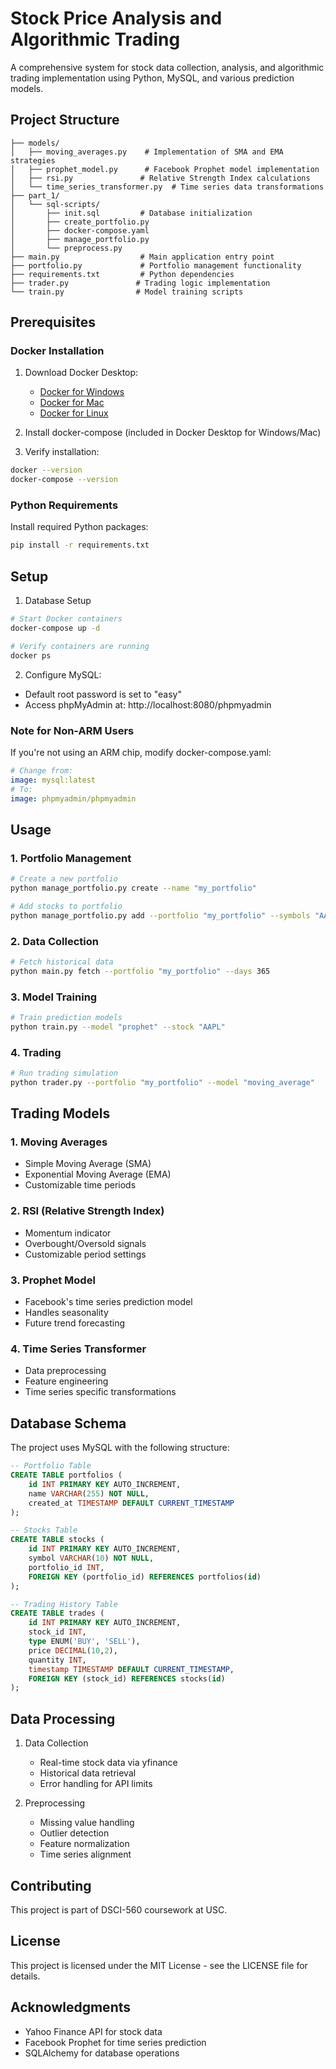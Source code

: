 # Stock Price Analysis and Algorithmic Trading

A comprehensive system for stock data collection, analysis, and algorithmic trading implementation using Python, MySQL, and various prediction models.

## Project Structure
```
├── models/
│   ├── moving_averages.py    # Implementation of SMA and EMA strategies
│   ├── prophet_model.py      # Facebook Prophet model implementation
│   ├── rsi.py               # Relative Strength Index calculations
│   └── time_series_transformer.py  # Time series data transformations
├── part_1/
│   └── sql-scripts/
│       ├── init.sql         # Database initialization
│       ├── create_portfolio.py
│       ├── docker-compose.yaml
│       ├── manage_portfolio.py
│       └── preprocess.py
├── main.py                  # Main application entry point
├── portfolio.py             # Portfolio management functionality
├── requirements.txt         # Python dependencies
├── trader.py               # Trading logic implementation
└── train.py                # Model training scripts
```

## Prerequisites

### Docker Installation
1. Download Docker Desktop:
   - [Docker for Windows](https://docs.docker.com/desktop/windows/install/)
   - [Docker for Mac](https://docs.docker.com/desktop/mac/install/)
   - [Docker for Linux](https://docs.docker.com/engine/install/)

2. Install docker-compose (included in Docker Desktop for Windows/Mac)

3. Verify installation:
```bash
docker --version
docker-compose --version
```

### Python Requirements
Install required Python packages:
```bash
pip install -r requirements.txt
```

## Setup

1. Database Setup
```bash
# Start Docker containers
docker-compose up -d

# Verify containers are running
docker ps
```

2. Configure MySQL:
- Default root password is set to "easy"
- Access phpMyAdmin at: http://localhost:8080/phpmyadmin

### Note for Non-ARM Users
If you're not using an ARM chip, modify docker-compose.yaml:
```yaml
# Change from:
image: mysql:latest
# To:
image: phpmyadmin/phpmyadmin
```

## Usage

### 1. Portfolio Management
```bash
# Create a new portfolio
python manage_portfolio.py create --name "my_portfolio"

# Add stocks to portfolio
python manage_portfolio.py add --portfolio "my_portfolio" --symbols "AAPL,GOOGL,MSFT"
```

### 2. Data Collection
```bash
# Fetch historical data
python main.py fetch --portfolio "my_portfolio" --days 365
```

### 3. Model Training
```bash
# Train prediction models
python train.py --model "prophet" --stock "AAPL"
```

### 4. Trading
```bash
# Run trading simulation
python trader.py --portfolio "my_portfolio" --model "moving_average"
```

## Trading Models

### 1. Moving Averages
- Simple Moving Average (SMA)
- Exponential Moving Average (EMA)
- Customizable time periods

### 2. RSI (Relative Strength Index)
- Momentum indicator
- Overbought/Oversold signals
- Customizable period settings

### 3. Prophet Model
- Facebook's time series prediction model
- Handles seasonality
- Future trend forecasting

### 4. Time Series Transformer
- Data preprocessing
- Feature engineering
- Time series specific transformations

## Database Schema

The project uses MySQL with the following structure:

```sql
-- Portfolio Table
CREATE TABLE portfolios (
    id INT PRIMARY KEY AUTO_INCREMENT,
    name VARCHAR(255) NOT NULL,
    created_at TIMESTAMP DEFAULT CURRENT_TIMESTAMP
);

-- Stocks Table
CREATE TABLE stocks (
    id INT PRIMARY KEY AUTO_INCREMENT,
    symbol VARCHAR(10) NOT NULL,
    portfolio_id INT,
    FOREIGN KEY (portfolio_id) REFERENCES portfolios(id)
);

-- Trading History Table
CREATE TABLE trades (
    id INT PRIMARY KEY AUTO_INCREMENT,
    stock_id INT,
    type ENUM('BUY', 'SELL'),
    price DECIMAL(10,2),
    quantity INT,
    timestamp TIMESTAMP DEFAULT CURRENT_TIMESTAMP,
    FOREIGN KEY (stock_id) REFERENCES stocks(id)
);
```

## Data Processing

1. Data Collection
   - Real-time stock data via yfinance
   - Historical data retrieval
   - Error handling for API limits

2. Preprocessing
   - Missing value handling
   - Outlier detection
   - Feature normalization
   - Time series alignment

## Contributing
This project is part of DSCI-560 coursework at USC.

## License
This project is licensed under the MIT License - see the LICENSE file for details.

## Acknowledgments
- Yahoo Finance API for stock data
- Facebook Prophet for time series prediction
- SQLAlchemy for database operations
